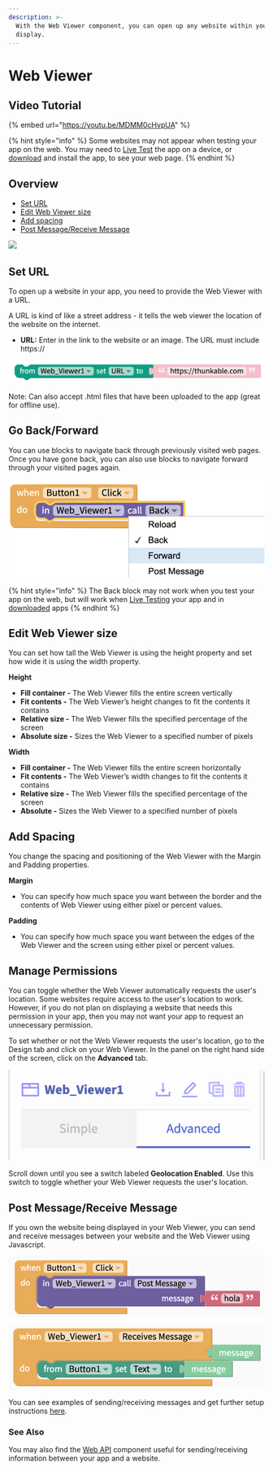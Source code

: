 ```yaml
---
description: >-
  With the Web Viewer component, you can open up any website within your app to
  display.
---
```


# Web Viewer

## Video Tutorial

{% embed url="https://youtu.be/MDMM0cHvpUA" %}

{% hint style="info" %}
Some websites may not appear when testing your app on the web. You may need to [Live Test](get-started/live-test.md#live-test) the app on a device, or [download](download.md) and install the app, to see your web page.
{% endhint %}

## Overview

* [Set URL](web-viewer.md#set-url)
* [Edit Web Viewer size](web-viewer.md#edit-web-viewer-size)
* [Add spacing](web-viewer.md#add-spacing)
* [Post Message/Receive Message](web-viewer.md#post-message-receive-message)

![](.gitbook/assets/web-viewer-fig-1.png)

## Set URL

To open up a website in your app, you need to provide  the Web Viewer with a URL. 

A URL is kind of like a street address - it tells the web viewer the location of the website on the internet.

* **URL:** Enter in the link to the website or an image. The URL must include https:// 

![](.gitbook/assets/webviewerseturl.png)

Note: Can also accept .html files that have been uploaded to the app \(great for offline use\). 

## Go Back/Forward

You can use blocks to navigate back through previously visited web pages. Once you have gone back, you can also use blocks to navigate forward through your visited pages again.

![](.gitbook/assets/webviewerforwardback.png)

{% hint style="info" %}
The Back block may not work when you test your app on the web, but will work when [Live Testing](get-started/live-test.md#live-test) your app and in [downloaded](download.md) apps
{% endhint %}

## Edit Web Viewer size

You can set how tall the Web Viewer is using the height property and set how wide it is using the width property.

**Height**

* **Fill container -** The Web Viewer fills the entire screen vertically
* **Fit contents -** The Web Viewer’s height changes to fit the contents it contains
* **Relative size -** The Web Viewer fills the specified percentage of the screen
* **Absolute size -** Sizes the Web Viewer to a specified number of pixels

**Width**

* **Fill container -** The Web Viewer fills the entire screen horizontally
* **Fit contents -** The Web Viewer’s width changes to fit the contents it contains
* **Relative size -** The Web Viewer fills the specified percentage of the screen
* **Absolute -** Sizes the Web Viewer to a specified number of pixels

## Add Spacing

You change the spacing and positioning of the Web Viewer with the Margin and Padding properties. 

**Margin**

* You can specify how much space you want between the border and the contents of Web Viewer using either pixel or percent values.

**Padding**

* You can specify how much space you want between the edges of the Web Viewer and the screen using either pixel or percent values.

## Manage Permissions

You can toggle whether the Web Viewer automatically requests the user's location. Some websites require access to the user's location to work. However, if you do not plan on displaying a website that needs this permission in your app, then you may not want your app to request an unnecessary permission.

To set whether or not the Web Viewer requests the user's location, go to the Design tab and click on your Web Viewer. In the panel on the right hand side of the screen, click on the **Advanced** tab.

![Advanced tab of Web Viewer component](.gitbook/assets/webviewer.png)

Scroll down until you see a switch labeled **Geolocation Enabled**. Use this switch to toggle whether your Web Viewer requests the user's location.

## Post Message/Receive Message

If you own the website being displayed in your Web Viewer, you can send and receive messages between your website and the Web Viewer using Javascript.

![Example of Web Viewer &apos;Post Message&apos; block](.gitbook/assets/image%20%28124%29.png)

![Example of Web Viewer &apos;Receives Message&apos; block](.gitbook/assets/image%20%28123%29.png)

You can see examples of sending/receiving messages and get further setup instructions [here](https://github.com/thunkable/webviewer-extension/).

### See Also

You may also find the [Web API](web-api.md) component useful for sending/receiving information between your app and a website.

